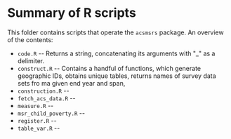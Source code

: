 # Summary of R scripts

This folder contains scripts that operate the `acsmsrs` package. An overview of the contents:

* `code.R` -- Returns a string, concatenating its arguments with "_" as a delimiter.
* `construct.R` -- Contains a handful of functions, which generate geographic IDs, obtains unique tables, returns names of survey data sets fro ma given end year and span, 
* `construction.R` -- 
* `fetch_acs_data.R` -- 
* `measure.R` --
* `msr_child_poverty.R` -- 
* `register.R` --
* `table_var.R` -- 

